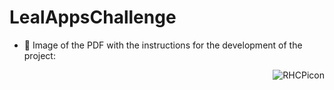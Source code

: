 # LealAppsChallenge

- :memo: Image of the PDF with the instructions for the development of the project:

<img align="right" alt="RHCPicon" src="https://cdn.discordapp.com/attachments/889188091678560269/932012298309091348/LealAppsChallenge.jpeg">

